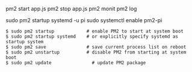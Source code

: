 
pm2 start app.js
pm2 stop app.js
pm2 monit
pm2 log


sudo pm2 startup systemd -u pi
sudo systemctl enable pm2-pi
```
$ sudo pm2 startup            # enable PM2 to start at system boot
$ sudo pm2 startup systemd    # or explicitly specify systemd as startup system 
$ sudo pm2 save               # save current process list on reboot
$ sudo pm2 unstartup          # disable PM2 from starting at system boot
$ sudo pm2 update	            # update PM2 package
```
